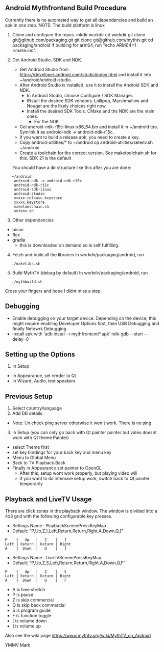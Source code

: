 Android Mythfrontend Build Procedure
------------------------------------

Currently there is no automated way to get all dependencies and build an apk in one step.
NOTE: The build platform is linux

1. Clone and configure the repos.
   mkdir workdir
   cd workdir
   git clone git@github.com/packaging.git
   git clone git@github.com/mythtv.git
   cd packaging/android
   If building for arm64, run "echo ARM64=1 >make.inc".

2. Get Android Studio, SDK and NDK.
   * Get Android Studio from https://developer.android.com/studio/index.html
     and install it into ~/android/android-studio.
   * After Android Studio is installed, use it to install the Android SDK and NDK.
     * In Android Studio, choose Configure / SDK Manager.
     * INstall the desired SDK versions.  Lollipop, Marshmallow and Nougat are
       the likely choices right now.
     * Install the desired SDK Tools.  CMake and the NDK are the main ones.
       * For the NDK
   * Get android-ndk-r15c-linux-x86_64.bin and install it in ~/android too.
     Symlink it as android-ndk -> android-ndk-r15c.
   * if you want to build a release apk, you need to create a key.
   * Copy android-utilities/* to ~/android
       cp android-utilities/setenv.sh ~/android
   * Create a toolchain for the correct version.  See maketoolchain.sh for this.
     SDK 21 is the default

   You should have a dir structure like this after you are done:
```
   ~/android
	android-ndk -> android-ndk-r15c
	android-ndk-r15c
	android-sdk-linux
	android-studio
	xxxxx-release.keystore
	xxxxx.keystore
	maketoolchain.sh
	setenv.sh
```

3. Other dependencies
  * bison
  * flex
  * gradle
    * this is downloaded on demand so is self fulfilling.

4. Fetch and build all the libraries
   In workdir/packaging/android, run
```
   ./makelibs.sh
```

5. Build MythTV (debug by default)
   In workdir/packaging/android, run
```
   ./mythbuild.sh
```

Cross your fingers and hope I didnt miss a step.

Debugging
---------

* Enable debugging on your target device.  Depending on the device, this might
  require enabling Developer Options first, then USB Debugging and finally
  Netowrk Debugging.
* install apk with 'adb install -r mythfrontend*.apk'
ndk-gdb --start --delay=0


Setting up the Options
----------------------

1. In Setup
  * In Appearance, set render to Qt
  * In Wizard, Audio, test speakers


Previous Setup
--------------
1. Select country/language
2. Add DB details.
  * Note: Un check ping server otherwise it won't work. There is no ping
3. In Setup (you can only go back with Qt painter painter but video doesnt work with Qt theme Painter)
  * select Theme first
  * set key bindings for your back key and menu key
  * Menu to Global.Menu
  * Back to TV Playback.Back
  * Finally in Appearance set painter to OpenGL
    * After this, setup wont work properly, but playing video will
    * if you want to do intensive setup work, switch back to Qt painter temporarily

Playback and LiveTV Usage
-------------------------

There are click zones in the playback window. The window is divided into a 4x3 grid with the
following configurable key presses.

* Settings Name : PlaybackScreenPressKeyMap
* Default: "P,Up,Z,],Left,Return,Return,Right,A,Down,Q,["

```
P    |   Up   |   Z    |   [
Left | Return | Return | Right
A    |  Down  |   Q    |   ]
```
* Settings Name : LiveTVScreenPressKeyMap
* Default: "P,Up,Z,S,Left,Return,Return,Right,A,Down,Q,F"

```
P    |   Up   |   Z    |   S
Left | Return | Return | Right
A    |  Down  |   Q    |   F
```

* A is time stretch
* P is pause
* Z is skip commercial
* Q is skip back commercial
* S is program guide
* F is function toggle
* [ is volume down
* ] is volume up

Also see the wiki page https://www.mythtv.org/wiki/MythTV_on_Android

YMMV
Mark

